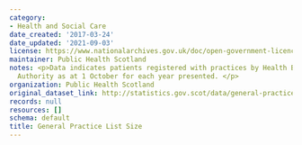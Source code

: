 ```yaml
---
category:
- Health and Social Care
date_created: '2017-03-24'
date_updated: '2021-09-03'
license: https://www.nationalarchives.gov.uk/doc/open-government-licence/version/3/
maintainer: Public Health Scotland
notes: <p>Data indicates patients registered with practices by Health Board and Local
  Authority as at 1 October for each year presented. </p>
organization: Public Health Scotland
original_dataset_link: http://statistics.gov.scot/data/general-practice-list-size
records: null
resources: []
schema: default
title: General Practice List Size
---
```


